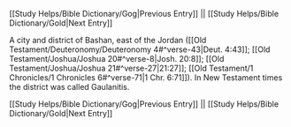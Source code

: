[[Study Helps/Bible Dictionary/Gog|Previous Entry]]  ||  [[Study Helps/Bible Dictionary/Gold|Next Entry]]

 A city and district of Bashan, east of the Jordan ([[Old Testament/Deuteronomy/Deuteronomy 4#^verse-43|Deut. 4:43]]; [[Old Testament/Joshua/Joshua 20#^verse-8|Josh. 20:8]]; [[Old Testament/Joshua/Joshua 21#^verse-27|21:27]]; [[Old Testament/1 Chronicles/1 Chronicles 6#^verse-71|1 Chr. 6:71]]). In New Testament times the district was called Gaulanitis.

[[Study Helps/Bible Dictionary/Gog|Previous Entry]]  ||  [[Study Helps/Bible Dictionary/Gold|Next Entry]]